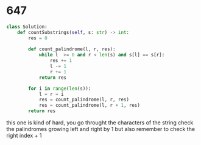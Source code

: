 # 647 

```py
class Solution:
    def countSubstrings(self, s: str) -> int:
        res = 0 
        
        def count_palindrome(l, r, res):
            while l  >= 0 and r < len(s) and s[l] == s[r]:
                res += 1
                l -= 1
                r += 1
            return res

        for i in range(len(s)):
            l = r = i
            res = count_palindrome(l, r, res)
            res = count_palindrome(l, r + 1, res)
        return res
```

this one is kind of hard, you go throught the characters of the string
check the palindromes growing left and right by 1 
but also remember to check the right index + 1